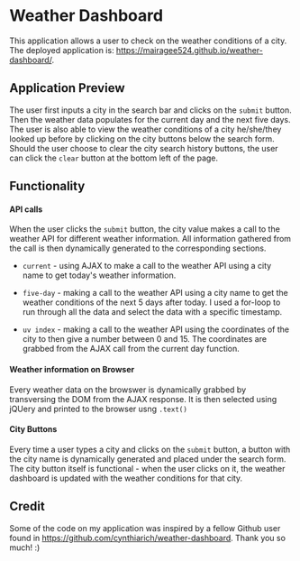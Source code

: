 # Weather Dashboard

This application allows a user to check on the weather conditions of a city. The deployed application is: https://mairagee524.github.io/weather-dashboard/.

## Application Preview
The user first inputs a city in the search bar and clicks on the `submit` button. Then the weather data populates for the current day and the next five days. The user is also able to view the weather conditions of a city he/she/they looked up before by clicking on the city buttons below the search form. Should the user choose to clear the city search history buttons, the user can click the `clear` button at the bottom left of the page. 


## Functionality

#### API calls
When the user clicks the `submit` button, the city value makes a call to the weather API for different weather information. All information gathered from the call is then dynamically generated to the corresponding sections. 

- `current` - using AJAX to make a call to the weather API using a city name to get today's weather information.

- `five-day` - making a call to the weather API using a city name to get the weather conditions of the next 5 days after today. I used a for-loop to run through all the data and select the data with a specific timestamp. 

- `uv index` - making a call to the weather API using the coordinates of the city to then give a number between 0 and 15. The coordinates are grabbed from the AJAX call from the current day function. 

#### Weather information on Browser
Every weather data on the browswer is dynamically grabbed by transversing the DOM from the AJAX response. It is then selected using jQUery and printed to the browser usng `.text()`

#### City Buttons
Every time a user types a city and clicks on the `submit` button, a button with the city name is dynamically generated and placed under the search form. The city button itself is functional - when the user clicks on it, the weather dashboard is updated with the weather conditions for that city. 

## Credit
Some of the code on my application was inspired by a fellow Github user found in https://github.com/cynthiarich/weather-dashboard. Thank you so much! :)